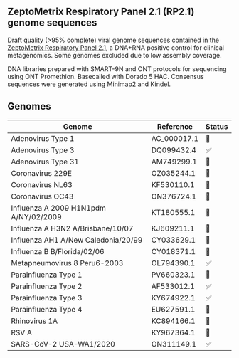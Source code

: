 ## ZeptoMetrix Respiratory Panel 2.1 (RP2.1) genome sequences

Draft quality (>95% complete) viral genome sequences contained in the [ZeptoMetrix Respiratory Panel 2.1](https://www.zeptometrix.com/us/en/nattrol-respiratory-panel-21-rp21-controls-12-x-03ml-3084), a DNA+RNA positive control for clinical metagenomics. Some genomes excluded due to low assembly coverage.

DNA libraries prepared with SMART-9N and ONT protocols for sequencing using ONT Promethion. Basecalled with Dorado 5 HAC. Consensus sequences were generated using Minimap2 and Kindel.

## Genomes

| Genome | Reference | Status |
|----------|-------------------|--------|
| Adenovirus Type 1 | AC_000017.1 | 🚧 |
| Adenovirus Type 3 | DQ099432.4 | ✅ |
| Adenovirus Type 31 | AM749299.1 | 🚧 |
| Coronavirus 229E | OZ035244.1 | 🚧 |
| Coronavirus NL63 | KF530110.1 | 🚧 |
| Coronavirus OC43 | ON376724.1 | 🚧 |
| Influenza A 2009 H1N1pdm A/NY/02/2009 | KT180555.1 | 🚧 |
| Influenza A H3N2 A/Brisbane/10/07 | KJ609211.1 | 🚧 |
| Influenza AH1 A/New Caledonia/20/99 | CY033629.1 | 🚧 |
| Influenza B B/Florida/02/06 | CY018371.1 | 🚧 |
| Metapneumovirus 8 Peru6-2003 | OL794390.1 | ✅ |
| Parainfluenza Type 1 | PV660323.1 | 🚧 |
| Parainfluenza Type 2 | AF533012.1 | ✅ |
| Parainfluenza Type 3 | KY674922.1 | ✅ |
| Parainfluenza Type 4 | EU627591.1 | 🚧 |
| Rhinovirus 1A | KC894166.1 | 🚧 |
| RSV A | KY967364.1 | 🚧 |
| SARS-CoV-2 USA-WA1/2020 | ON311149.1 | ✅ |
